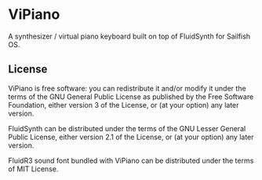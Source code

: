# ViPiano
A synthesizer / virtual piano keyboard built on top of FluidSynth for Sailfish OS.

## License
ViPiano is free software: you can redistribute it and/or modify it under the terms of the GNU General Public License as published by the Free Software Foundation, either version 3 of the License, or (at your option) any later version.

FluidSynth can be distributed under the terms of the GNU Lesser General Public License, either version 2.1 of the License, or (at your option) any later version.

FluidR3 sound font bundled with ViPiano can be distributed under the terms of MIT License.
